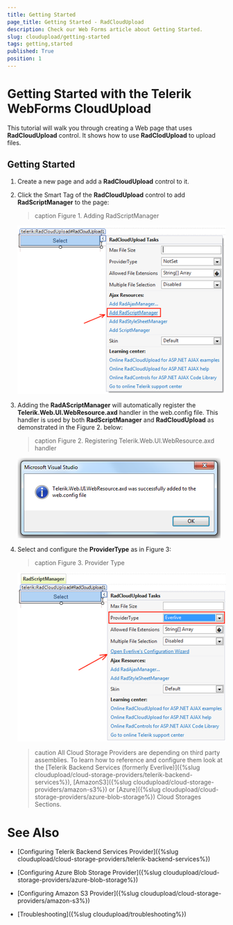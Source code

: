 ```yaml
---
title: Getting Started
page_title: Getting Started - RadCloudUpload
description: Check our Web Forms article about Getting Started.
slug: cloudupload/getting-started
tags: getting,started
published: True
position: 1
---
```


# Getting Started with the Telerik WebForms CloudUpload



This tutorial will walk you through creating a Web page that uses **RadCloudUpload** control. It shows how to use **RadClodUpload** to upload files.

## Getting Started

1. Create a new page and add a **RadCloudUpload** control to it.

2. Click the Smart Tag of the **RadCloudUpload** control to add **RadScriptManager** to the page:
	>caption Figure 1. Adding RadScriptManager

	![cloud-upload-getting-started](images/cloud-upload-getting-started.png "cloud-upload-getting-started")

3. Adding the **RadAScriptManager** will automatically register the **Telerik.Web.UI.WebResource.axd** handler in the web.config file. This handler is used by both **RadScriptManager** and **RadCloudUpload** as demonstrated in the Figure 2. below:
	>caption Figure 2. Registering Telerik.Web.UI.WebResource.axd handler

	![cloud-upload-getting-started 2](images/cloud-upload-getting-started2.png "cloud-upload-getting-started 2")

4. Select and configure the **ProviderType** as in Figure 3:
	>caption Figure 3. Provider Type

	![cloud-upload-getting-started 3](images/cloud-upload-getting-started3.png "cloud-upload-getting-started 3")

	>caution All Cloud Storage Providers are depending on third party assemblies. To learn how to reference and configure them look at the [Telerik Backend Services (formerly Everlive)]({%slug cloudupload/cloud-storage-providers/telerik-backend-services%}), [AmazonS3]({%slug cloudupload/cloud-storage-providers/amazon-s3%}) or [Azure]({%slug cloudupload/cloud-storage-providers/azure-blob-storage%}) Cloud Storages Sections.
	>


# See Also

 * [Configuring Telerik Backend Services Provider]({%slug cloudupload/cloud-storage-providers/telerik-backend-services%})

 * [Configuring Azure Blob Storage Provider]({%slug cloudupload/cloud-storage-providers/azure-blob-storage%})

 * [Configuring Amazon S3 Provider]({%slug cloudupload/cloud-storage-providers/amazon-s3%})

 * [Troubleshooting]({%slug cloudupload/troubleshooting%})
